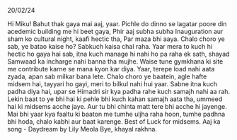 20/02/24

Hi Miku!
Bahut thak gaya mai aaj, yaar. Pichle do dinno se lagatar poore din acedemic building me hi beet gaya, Phir aaj subha subha Inauguration aur sham ko cultural night, kaafi hectic tha, Par maza bhi aaya. Chalo choro ye sab, ye batao kaise ho? Sabkuch kaisa chal raha. Yaar mera to kuch hi hectic ho gaya hai sab, itna kuch manage hi nahi ho pa raha ek sath, shayad Samwaad ka incharge nahi banna tha mujhe. Waise tune gymkhana ki site me contribute karne se mana kyon kar diya. Yaar, terepe load nahi aata zyada, apan sab milkar bana lete. Chalo choro ye baatein, agle hafte midsem hai, tayyari ho gayi, meri to bilkul nahi hui yaar. Sabne itna kuch padha diya hai, upar se Himadri sir kya padha rahe kuch samajh nahi aa rah. Lekin baat to ye bhi hai ki pehle bhi kuch kahan samajh aata tha, ummeed hai ki midsems acche jaye. Aur tu bhi chinta matt tere bhi acche hi jayenge. Mai bhi yaar kya faaltu ki baaton me tumhe uljha raha hoon, tumhe padhna bhi hoda, chalo kabhi aur baat karenge. Best of Luck for midsems.
Aaj ka song - Daydream by Lily Meola
Bye, khayal rakhna.